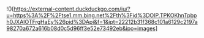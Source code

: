 !()[https://external-content.duckduckgo.com/iu/?u=https%3A%2F%2Ftse1.mm.bing.net%2Fth%3Fid%3DOIP.TPKOKhnTpbph0JXAIOTFrgHaEy%26pid%3DApi&f=1&ipt=22212b31f368c101a6129c2197a98270a672a616b08d0c5d96ff3e52e73492eb&ipo=images]
